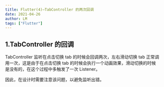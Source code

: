 ```yaml
---
title: Flutter(4)—TabController 的两次回调
date: 2021-04-26
author: LM
tags: ["Flutter"]
---
```


## 1.TabController 的回调

TabController 监听在点击切换 tab 的时候会回调两次，左右滑动切换 tab 正常调用一次，这是由于在点击切换 tab 的时候会执行一个动画效果，滑动切换的时候是没有的，在这个过程中多触发了一次 Listener。

因此，在设计时需要注意该问题，以避免监听出错。


